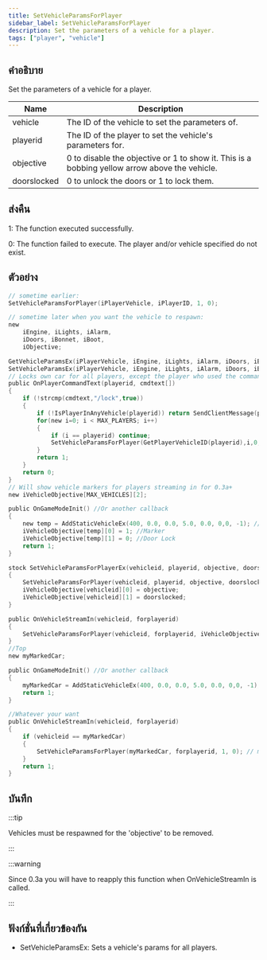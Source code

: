 ```yaml
---
title: SetVehicleParamsForPlayer
sidebar_label: SetVehicleParamsForPlayer
description: Set the parameters of a vehicle for a player.
tags: ["player", "vehicle"]
---
```


## คำอธิบาย

Set the parameters of a vehicle for a player.

| Name        | Description                                                                                   |
| ----------- | --------------------------------------------------------------------------------------------- |
| vehicle     | The ID of the vehicle to set the parameters of.                                               |
| playerid    | The ID of the player to set the vehicle's parameters for.                                     |
| objective   | 0 to disable the objective or 1 to show it. This is a bobbing yellow arrow above the vehicle. |
| doorslocked | 0 to unlock the doors or 1 to lock them.                                                      |

## ส่งคืน

1: The function executed successfully.

0: The function failed to execute. The player and/or vehicle specified do not exist.

## ตัวอย่าง

```c
// sometime earlier:
SetVehicleParamsForPlayer(iPlayerVehicle, iPlayerID, 1, 0);

// sometime later when you want the vehicle to respawn:
new
    iEngine, iLights, iAlarm,
    iDoors, iBonnet, iBoot,
    iObjective;

GetVehicleParamsEx(iPlayerVehicle, iEngine, iLights, iAlarm, iDoors, iBonnet, iBoot, iObjective);
SetVehicleParamsEx(iPlayerVehicle, iEngine, iLights, iAlarm, iDoors, iBonnet, iBoot, 0);
// Locks own car for all players, except the player who used the command.
public OnPlayerCommandText(playerid, cmdtext[])
{
    if (!strcmp(cmdtext,"/lock",true))
    {
        if (!IsPlayerInAnyVehicle(playerid)) return SendClientMessage(playerid,0xFFFFFFAA,"You have to be inside a vehicle.");
        for(new i=0; i < MAX_PLAYERS; i++)
        {
            if (i == playerid) continue;
            SetVehicleParamsForPlayer(GetPlayerVehicleID(playerid),i,0,1);
        }
        return 1;
    }
    return 0;
}
// Will show vehicle markers for players streaming in for 0.3a+
new iVehicleObjective[MAX_VEHICLES][2];

public OnGameModeInit() //Or another callback
{
    new temp = AddStaticVehicleEx(400, 0.0, 0.0, 5.0, 0.0, 0,0, -1); //ID 1
    iVehicleObjective[temp][0] = 1; //Marker
    iVehicleObjective[temp][1] = 0; //Door Lock
    return 1;
}

stock SetVehicleParamsForPlayerEx(vehicleid, playerid, objective, doorslocked)
{
    SetVehicleParamsForPlayer(vehicleid, playerid, objective, doorslocked);
    iVehicleObjective[vehicleid][0] = objective;
    iVehicleObjective[vehicleid][1] = doorslocked;
}

public OnVehicleStreamIn(vehicleid, forplayerid)
{
    SetVehicleParamsForPlayer(vehicleid, forplayerid, iVehicleObjective[vehicleid][0], iVehicleObjective[vehicleid][1]);
}
//Top
new myMarkedCar;

public OnGameModeInit() //Or another callback
{
    myMarkedCar = AddStaticVehicleEx(400, 0.0, 0.0, 5.0, 0.0, 0,0, -1); //For example: Black Landstalker near Blueberry Acres
    return 1;
}

//Whatever your want
public OnVehicleStreamIn(vehicleid, forplayerid)
{
    if (vehicleid == myMarkedCar)
    {
        SetVehicleParamsForPlayer(myMarkedCar, forplayerid, 1, 0); // marker can be visible only if the vehicle streamed for player
    }
    return 1;
}
```

## บันทึก

:::tip

Vehicles must be respawned for the 'objective' to be removed.

:::

:::warning

Since 0.3a you will have to reapply this function when OnVehicleStreamIn is called.

:::

## ฟังก์ชั่นที่เกี่ยวข้องกัน

- SetVehicleParamsEx: Sets a vehicle's params for all players.
